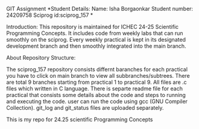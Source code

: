 
GIT Assignment 
*Student Details: Name: Isha Borgaonkar Student number: 24209758  Sciprog id:sciprog_157 *

Introduction: This repository is maintained for ICHEC 24-25 Scientific Programming Concepts. It includes code from weekly labs that can run smoothly on the sciprog. Every weekly practical is kept in its designated development branch and then smoothly integrated into the main branch.

About Repository Structure:

The sciprog_157 repository consists differnt baranches for each practical you have to click on main branch to view all subbranches/subtrees. There are total 9 branches starting from practical 1 to practical 9. All files are .c files which written in C language. There is separte readme file for each practical that consists some details about the code and steps to running and executing the code. user can run the code using gcc (GNU Compiler Collection). git_log and git_status files are uploaded separately.

This is my repo for 24.25 scientific Programming Concepts 
